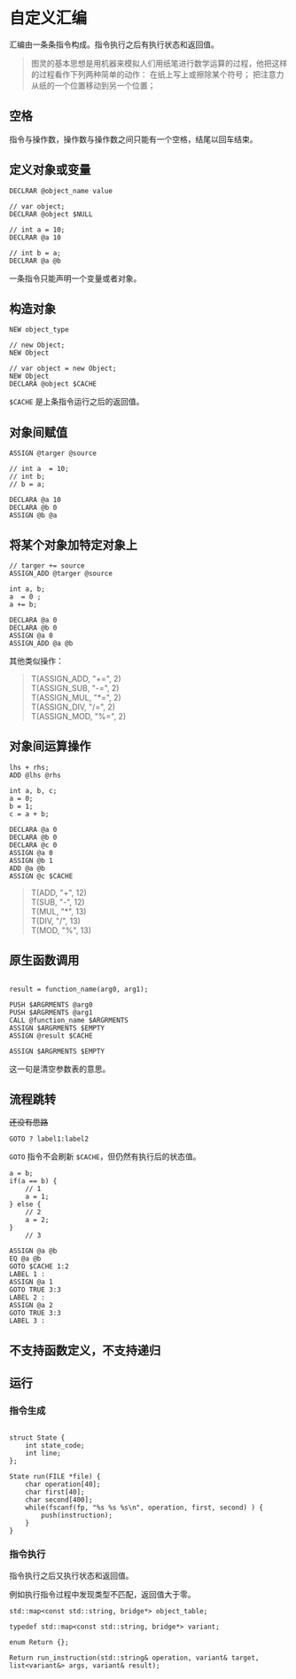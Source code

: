 # 自定义汇编

汇编由一条条指令构成。指令执行之后有执行状态和返回值。

> 图灵的基本思想是用机器来模拟人们用纸笔进行数学运算的过程，他把这样的过程看作下列两种简单的动作：
> 在纸上写上或擦除某个符号；
> 把注意力从纸的一个位置移动到另一个位置；

## 空格

指令与操作数，操作数与操作数之间只能有一个空格，结尾以回车结束。

## 定义对象或变量

```
DECLRAR @object_name value
```

```
// var object;
DECLRAR @object $NULL

// int a = 10;
DECLRAR @a 10

// int b = a;
DECLRAR @a @b
```

一条指令只能声明一个变量或者对象。

## 构造对象

```
NEW object_type
```

```
// new Object;
NEW Object
```

```
// var object = new Object;
NEW Object
DECLARA @object $CACHE
```

`$CACHE` 是上条指令运行之后的返回值。

## 对象间赋值

```
ASSIGN @targer @source
```

```
// int a  = 10;
// int b;
// b = a;

DECLARA @a 10
DECLARA @b 0
ASSIGN @b @a
```

## 将某个对象加特定对象上

```
// targer += source
ASSIGN_ADD @targer @source
```

```
int a, b;
a  = 0 ;
a += b;

DECLARA @a 0
DECLARA @b 0
ASSIGN @a 0
ASSIGN_ADD @a @b
```

其他类似操作：

> T(ASSIGN_ADD, "+=", 2)  
> T(ASSIGN_SUB, "-=", 2)  
> T(ASSIGN_MUL, "*=", 2)  
> T(ASSIGN_DIV, "/=", 2)  
> T(ASSIGN_MOD, "%=", 2)  

## 对象间运算操作

```
lhs + rhs;
ADD @lhs @rhs
```

```
int a, b, c;
a = 0;
b = 1;
c = a + b;

DECLARA @a 0
DECLARA @b 0
DECLARA @c 0
ASSIGN @a 0
ASSIGN @b 1
ADD @a @b
ASSIGN @c $CACHE
```

> T(ADD, "+", 12)  
> T(SUB, "-", 12)  
> T(MUL, "*", 13)  
> T(DIV, "/", 13)  
> T(MOD, "%", 13)  

## 原生函数调用

```

result = function_name(arg0, arg1);

PUSH $ARGRMENTS @arg0
PUSH $ARGRMENTS @arg1
CALL @function_name $ARGRMENTS
ASSIGN $ARGRMENTS $EMPTY
ASSIGN @result $CACHE
```

```
ASSIGN $ARGRMENTS $EMPTY
```

这一句是清空参数表的意思。

## 流程跳转

~~还没有思路~~

```
GOTO ? label1:label2
```

`GOTO` 指令不会刷新 `$CACHE`，但仍然有执行后的状态值。

```
a = b;
if(a == b) {
    // 1
    a = 1;
} else {
    // 2
    a = 2;
}
    // 3

ASSIGN @a @b
EQ @a @b
GOTO $CACHE 1:2
LABEL 1 :
ASSIGN @a 1
GOTO TRUE 3:3
LABEL 2 :
ASSIGN @a 2
GOTO TRUE 3:3
LABEL 3 :

```

## 不支持函数定义，不支持递归

## 运行

### 指令生成

```

struct State {
    int state_code;
    int line;
};

State run(FILE *file) {
    char operation[40];
    char first[40];
    char second[400];
    while(fscanf(fp, "%s %s %s\n", operation, first, second) ) {
        push(instruction);
    }
}

```

### 指令执行

指令执行之后又执行状态和返回值。

例如执行指令过程中发现类型不匹配，返回值大于零。

```
std::map<const std::string, bridge*> object_table;

typedef std::map<const std::string, bridge*> variant;

enum Return {};

Return run_instruction(std::string& operation, variant& target, list<variant&> args, variant& result);
```
